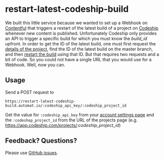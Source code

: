 # restart-latest-codeship-build

We built this little service because we wanted to set up a Webhook on [Contentful] that triggers a restart of the latest build of a project on [Codeship] whenever new content is published. Unfortunately Codeship only provides an API to trigger a specific build for which you must know the *build_id* upfront. In order to get the ID of the latest build, one must first request the [details of the project], find the ID of the latest build on the master branch, and then [restart the build] using that ID. But that requires two requests and a bit of code. So you could not have a single URL that you would use for a Webhook. Well, now you can.


## Usage

Send a POST request to

```
https://restart-latest-codeship-build.automat.io/:codeship_api_key/:codeship_project_id
```

Get the value for `:codeship_api_key` from your [account settings page] and the `:codeshop_project_id` from the URL of the projects page (e.g. https://app.codeship.com/projects/<em>:codeship_project_id</em>)


## Feedback? Questions?

Please use [GitHub issues].

[Contentful]: https://www.contentful.com/
[Codeship]: https://www.codeship.com/
[details of the project]: https://documentation.codeship.com/integrations/api/#get-a-single-project
[restart the build]: https://documentation.codeship.com/integrations/api/#restart-a-single-build
[account settings page]: https://app.codeship.com/user/edit
[GitHub issues]: https://github.com/acolorbright/restart-latest-codeship-build/issues
